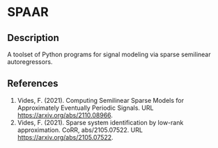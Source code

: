 # SPAAR

## Description

A toolset of Python programs for signal modeling via sparse semilinear autoregressors.

## References 

1. Vides, F. (2021). Computing Semilinear Sparse Models for Approximately Eventually Periodic Signals. URL https://arxiv.org/abs/2110.08966. 
2. Vides, F. (2021). Sparse system identification by low-rank approximation. CoRR, abs/2105.07522. URL https://arxiv.org/abs/2105.07522.
